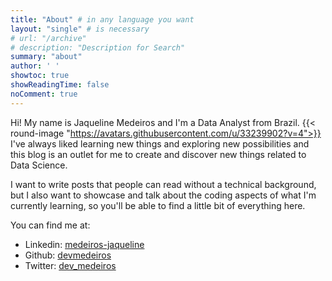 ```yaml
---
title: "About" # in any language you want
layout: "single" # is necessary
# url: "/archive"
# description: "Description for Search"
summary: "about"
author: ' '
showtoc: true
showReadingTime: false
noComment: true
---
```


Hi! My name is Jaqueline Medeiros and I'm a Data Analyst from Brazil. {{< round-image "https://avatars.githubusercontent.com/u/33239902?v=4">}} I've always liked learning new things and exploring new possibilities and this blog is an outlet for me to create and discover new things related to Data Science. 

I want to write posts that people can read without a technical background, but I also want to showcase and talk about the coding aspects of what I'm currently learning, so you'll be able to find a little bit of everything here.

You can find me at:

- Linkedin: [medeiros-jaqueline](https://www.linkedin.com/in/medeiros-jaqueline/)
- Github: [devmedeiros](https://github.com/devmedeiros)
- Twitter: [dev_medeiros](https://twitter.com/dev_medeiros)
